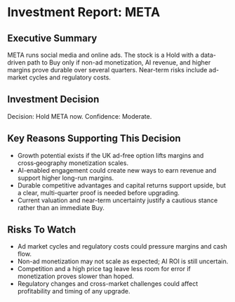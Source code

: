 # Investment Report: META
## Executive Summary
META runs social media and online ads. The stock is a Hold with a data-driven path to Buy only if non-ad monetization, AI revenue, and higher margins prove durable over several quarters. Near-term risks include ad-market cycles and regulatory costs.

## Investment Decision
Decision: Hold META now.
Confidence: Moderate.

## Key Reasons Supporting This Decision
- Growth potential exists if the UK ad-free option lifts margins and cross‑geography monetization scales.
- AI-enabled engagement could create new ways to earn revenue and support higher long-run margins.
- Durable competitive advantages and capital returns support upside, but a clear, multi-quarter proof is needed before upgrading.
- Current valuation and near-term uncertainty justify a cautious stance rather than an immediate Buy.

## Risks To Watch
- Ad market cycles and regulatory costs could pressure margins and cash flow.
- Non-ad monetization may not scale as expected; AI ROI is still uncertain.
- Competition and a high price tag leave less room for error if monetization proves slower than hoped.
- Regulatory changes and cross-market challenges could affect profitability and timing of any upgrade.